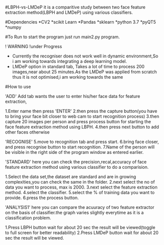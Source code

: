 
#LBPH-vs-LMDeP
it is a comparitive study between two face feature extraction method(LBPH and LMDeP) using various classifiers.

#Dependencies
*CV2
*scikit Learn
*Pandas
*sklearn
*python 3.7
*pyQT5
*numpy

#To Run
to start the program just run main2.py program.

! WARNING !under Progress
* Currently the recogniser does not work well in dynamic environment,So i am working towards integrating a deep learning model.
* LMDeP option in standard tab, Takes a lot of time to process 200 images,near about 25 minutes.As the LMDeP was applied from scratch thus it is not optimised,i am working towards the same

#How to use

'ADD'
Add tab wants the user to enter his/her face data for feature extraction,

1.Enter name then press 'ENTER'
2.then press the capture button(you have to bring your face bit closer to web cam to start recognition process) 
3.then capture 20 images per person and press process button for starting the face feature extraction method using LBPH.
4.then press next button to add other faces otherwise

'RECOGNISE'
5.move to recognition tab and press start.
6.bring face closer, and press recognise button to start recognition.
7.Name of the person will be visible in the right side of the program window as entered earlier.

'STANDARD'
here you can check the precision,recal,accuracy of face feature extraction method using various classifier to do a comparision.

1.Select the data set,the dataset are standard and are in growing complexities,you can check the same in the folder.
2.next select the no of data you want to process, max is 2000.
3.next select the feature extraction method.
4.select the classifier.
5.select the % of training data you want to provide.
6.press the process button.

'ANALYSIS1'
here you can compare the acuuracy of two feature extractor on the basis of classifier.the graph varies slightly everytime as it is a classification problem.

1.Press LBPH button wait for about 20 sec the result will be viewed(toggle to full screen for better readability)
2.Press LMDeP button wait for about 20 sec the result will be viewed.


